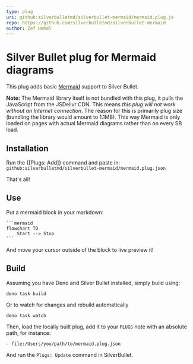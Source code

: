 ```yaml
---
type: plug
uri: github:silverbulletmd/silverbullet-mermaid/mermaid.plug.js
repo: https://github.com/silverbulletmd/silverbullet-mermaid
author: Zef Hemel
---
```


<!-- #include [[https://raw.githubusercontent.com/silverbulletmd/silverbullet-mermaid/main/README.md]] -->
# Silver Bullet plug for Mermaid diagrams
This plug adds basic [Mermaid](https://mermaid.js.org/) support to Silver Bullet.

**Note:** The Mermaid library itself is not bundled with this plug, it pulls the JavaScript from the JSDelivr CDN. This means _this plug will not work without an Internet connection_. The reason for this is primarily plug size (bundling the library would amount to 1.1MB). This way Mermaid is only loaded on pages with actual Mermaid diagrams rather than on every SB load.

## Installation
Run the {[Plugs: Add]} command and paste in: `github:silverbulletmd/silverbullet-mermaid/mermaid.plug.json`

That's all!

## Use

Put a mermaid block in your markdown:

    ```mermaid
    flowchart TD
        Start --> Stop
    ```

And move your cursor outside of the block to live preview it!

## Build
Assuming you have Deno and Silver Bullet installed, simply build using:

```shell
deno task build
```

Or to watch for changes and rebuild automatically

```shell
deno task watch
```

Then, load the locally built plug, add it to your `PLUGS` note with an absolute path, for instance:

```
- file:/Users/you/path/to/mermaid.plug.json
```

And run the `Plugs: Update` command in SilverBullet.
<!-- /include -->
